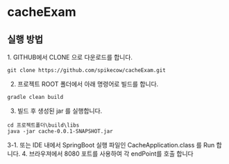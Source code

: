# cacheExam

<h2>실행 방법</h2>
1. GITHUB에서 CLONE 으로 다운로드를 합니다.

```
git clone https://github.com/spikecow/cacheExam.git
```

2. 프로젝트 ROOT 폴더에서 아래 명령어로 빌드를 합니다.

```
gradle clean build
```


3. 빌드 후 생성된 jar 를 실행합니다.
```
cd 프로젝트폴더\build\libs
java -jar cache-0.0.1-SNAPSHOT.jar
```
3-1. 또는 IDE 내에서 SpringBoot 실행 파일인 CacheApplication.class 를 Run 합니다.
4. 브라우져에서 8080 포트를 사용하여 각 endPoint를 호출 합니다
